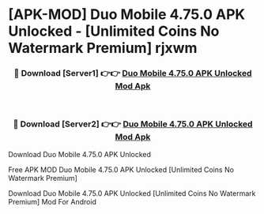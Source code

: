 # [APK-MOD] Duo Mobile 4.75.0 APK Unlocked - [Unlimited Coins No Watermark Premium] rjxwm



<div align="center">
<h3>🔴 Download [Server1] 👉👉 <a href="https://momento.my/?title=Duo_Mobile_4.75.0_APK_Unlocked">Duo Mobile 4.75.0 APK Unlocked Mod Apk</a></h3><br>

<h3>🔴 Download [Server2] 👉👉 <a href="https://momento.my/?title=Duo_Mobile_4.75.0_APK_Unlocked">Duo Mobile 4.75.0 APK Unlocked Mod Apk</a></h3>
</div>



Download Duo Mobile 4.75.0 APK Unlocked 

Free APK MOD Duo Mobile 4.75.0 APK Unlocked [Unlimited Coins No Watermark Premium]

Download Duo Mobile 4.75.0 APK Unlocked [Unlimited Coins No Watermark Premium] Mod For Android
